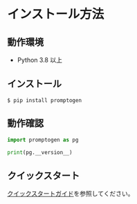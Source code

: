 # インストール方法

## 動作環境

- Python 3.8 以上

## インストール

```console
$ pip install promptogen
```

## 動作確認

```python
import promptogen as pg

print(pg.__version__)
```

## クイックスタート

[クイックスタートガイド](../quickstart)を参照してください。
